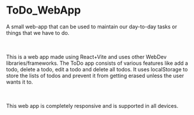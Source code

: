# ToDo_WebApp

A small web-app that can be used to maintain our day-to-day tasks or things that we have to do. 

<br><br> 
This is a web app made using React+Vite and uses other WebDev libraries/frameworks. The ToDo app consists of various features like add a todo, delete a todo, edit a todo and delete all todos. It uses localStorage to store the lists of todos and prevent it from getting erased unless the user wants it to.

<br><br> This web app is completely responsive and is supported in all devices. 

<br>
<!--<a href="">Click to view</a>-->